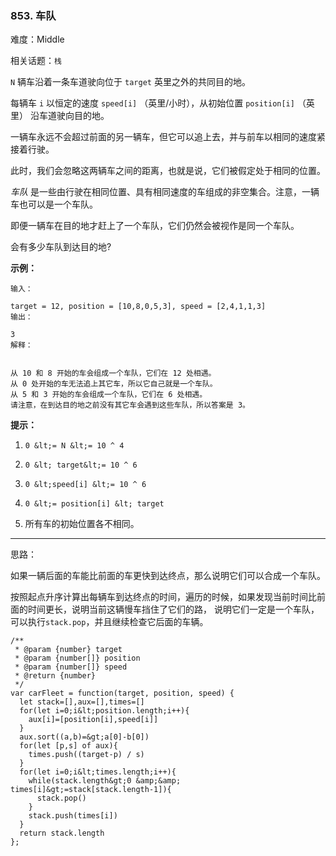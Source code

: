 ### 853. 车队

难度：Middle

相关话题：`栈`

 `N`  辆车沿着一条车道驶向位于 `target` 英里之外的共同目的地。



每辆车 `i` 以恒定的速度 `speed[i]` （英里/小时），从初始位置 `position[i]` （英里） 沿车道驶向目的地。



一辆车永远不会超过前面的另一辆车，但它可以追上去，并与前车以相同的速度紧接着行驶。



此时，我们会忽略这两辆车之间的距离，也就是说，它们被假定处于相同的位置。



 *车队* 是一些由行驶在相同位置、具有相同速度的车组成的非空集合。注意，一辆车也可以是一个车队。



即便一辆车在目的地才赶上了一个车队，它们仍然会被视作是同一个车队。







会有多少车队到达目的地?







 **示例：** 





```
输入：

target = 12, position = [10,8,0,5,3], speed = [2,4,1,1,3]
输出：

3
解释：


从 10 和 8 开始的车会组成一个车队，它们在 12 处相遇。
从 0 处开始的车无法追上其它车，所以它自己就是一个车队。
从 5 和 3 开始的车会组成一个车队，它们在 6 处相遇。
请注意，在到达目的地之前没有其它车会遇到这些车队，所以答案是 3。

```


 **提示：** 





1.  `0 &lt;= N &lt;= 10 ^ 4` 

2.  `0 &lt; target&lt;= 10 ^ 6` 

3.  `0 &lt;speed[i] &lt;= 10 ^ 6` 

4.  `0 &lt;= position[i] &lt; target` 

5. 所有车的初始位置各不相同。






-----

思路：

如果一辆后面的车能比前面的车更快到达终点，那么说明它们可以合成一个车队。

按照起点升序计算出每辆车到达终点的时间，遍历的时候，如果发现当前时间比前面的时间更长，说明当前这辆慢车挡住了它们的路，
说明它们一定是一个车队，可以执行`stack.pop`，并且继续检查它后面的车辆。


```
/**
 * @param {number} target
 * @param {number[]} position
 * @param {number[]} speed
 * @return {number}
 */
var carFleet = function(target, position, speed) {
  let stack=[],aux=[],times=[]
  for(let i=0;i&lt;position.length;i++){
    aux[i]=[position[i],speed[i]]
  }
  aux.sort((a,b)=&gt;a[0]-b[0])
  for(let [p,s] of aux){
    times.push((target-p) / s)
  }
  for(let i=0;i&lt;times.length;i++){
    while(stack.length&gt;0 &amp;&amp; times[i]&gt;=stack[stack.length-1]){
      stack.pop()
    }
    stack.push(times[i])
  }
  return stack.length
};



```
